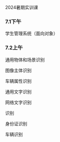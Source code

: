 2024暑期实训课

### 7.1下午

学生管理系统（面向对象）

### 7.2上午

通用物体和场景识别

图像主体识别

车辆属性识别

通用文字识别

网络文字识别

识别

身份证识别

车辆识别
